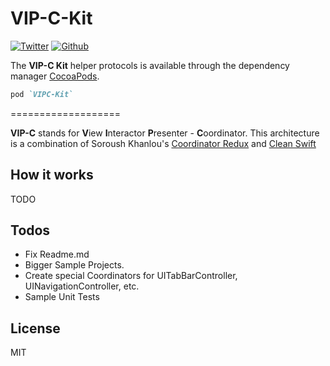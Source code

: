 # VIP-C-Kit

[![Twitter](https://img.shields.io/badge/Twitter-%40kuyazee-blue.svg)](http://twitter.com/kuyazee) [![Github](https://img.shields.io/badge/Github-kuyazee-blue.svg)](https://github.com/kuyazee)

The __VIP-C Kit__ helper protocols is available through the dependency manager [CocoaPods](http://cocoapods.org). 

```Ruby
pod `VIPC-Kit`
```

===================

__VIP-C__ stands for **V**iew **I**nteractor **P**resenter - **C**oordinator. This architecture is a combination of Soroush Khanlou's [Coordinator Redux](http://khanlou.com/2015/10/coordinators-redux/) and [Clean Swift](https://clean-swift.com/)

## How it works

TODO

## Todos

 - Fix Readme.md
 - Bigger Sample Projects.
 - Create special Coordinators for UITabBarController, UINavigationController, etc.
 - Sample Unit Tests

License
----

MIT
